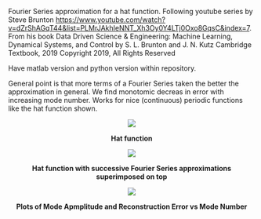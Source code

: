 Fourier Series approximation for a hat function. Following youtube series by Steve Brunton https://www.youtube.com/watch?v=dZrShAGqT44&list=PLMrJAkhIeNNT_Xh3Oy0Y4LTj0Oxo8GqsC&index=7. From his book Data Driven Science & Engineering: Machine Learning, Dynamical Systems, and Control by S. L. Brunton and J. N. Kutz Cambridge Textbook, 2019 Copyright 2019, All Rights Reserved

Have matlab version and python version within repository.

General point is that more terms of a Fourier Series taken the better the approximation in general. We find monotomic decreas in error with increasing mode number. Works for nice (continuous) periodic functions like the hat function shown.

<p align="center">
<img src="https://raw.githubusercontent.com/shansiddi/fourierseries/master/images/fig0.PNG">
<p align="center">
<b>Hat function</b><br>
</p>  
 
<p align="center">
<img src="https://raw.githubusercontent.com/shansiddi/fourierseries/master/images/fig1.PNG">
<p align="center">
<b>Hat function with successive Fourier Series approximations superimposed on top</b><br>
</p>   

<p align="center">
<img src="https://raw.githubusercontent.com/shansiddi/fourierseries/master/images/fig2.PNG">
<p align="center">
<b>Plots of Mode Apmplitude and Reconstruction Error vs Mode Number</b><br>
</p> 
